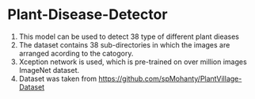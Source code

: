 # Plant-Disease-Detector
1. This model can be used to detect 38 type of different plant dieases
2. The dataset contains 38 sub-directories in which the images are arranged acording to the catogory.
3. Xception network is used, which is pre-trained on over million images ImageNet dataset.
4. Dataset was taken from https://github.com/spMohanty/PlantVillage-Dataset
